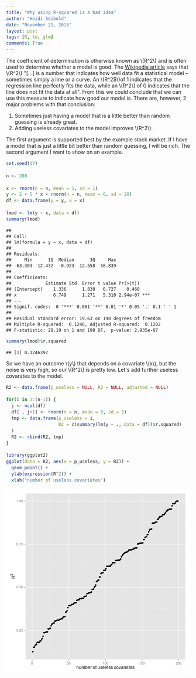 ```yaml
---
title: "Why using R-squared is a bad idea"
author: "Heidi Seibold"
date: "November 21, 2015"
layout: post
tags: [R, lm, glm]
comments: True
---
```


The coefficient of determination is otherwise known as \\(R^2\\) and is often used to 
determine whether a model is good.
The [Wikipedia article](https://en.wikipedia.org/wiki/Coefficient_of_determination) 
says that \\(R^2\\) "[...]  is a number that indicates how well data fit a statistical model –
sometimes simply a line or a curve. An \\(R^2$\\)of 1 indicates that the regression line perfectly
fits the data, while an \\(R^2\\) of 0 indicates that the line does not fit the data at all".
From this we could conclude that we can use this measure to indicate how good our model
is. There are, however, 2 major problems with that conclusion:

1. Sometimes just having a model that is a little better than random guessing is already
great.
2. Adding useless covariates to the model improves \\(R^2\\).

The first argument is supported best by the example stock market. If I have a model
that is just a little bit better than random guessing, I will be rich.
The second argument I want to show on an example.


```r
set.seed(17)

n <- 200

x <- rnorm(n = n, mean = 1, sd = 1)
y <- 2 + 5 * x + rnorm(n = n, mean = 0, sd = 20)
df <- data.frame(y = y, x = x)

lmod <- lm(y ~ x, data = df)
summary(lmod)
```

```
## 
## Call:
## lm(formula = y ~ x, data = df)
## 
## Residuals:
##     Min      1Q  Median      3Q     Max 
## -63.303 -12.432  -0.923  12.558  58.839 
## 
## Coefficients:
##             Estimate Std. Error t value Pr(>|t|)    
## (Intercept)    1.336      1.838   0.727    0.468    
## x              6.749      1.271   5.310 2.94e-07 ***
## ---
## Signif. codes:  0 '***' 0.001 '**' 0.01 '*' 0.05 '.' 0.1 ' ' 1
## 
## Residual standard error: 19.63 on 198 degrees of freedom
## Multiple R-squared:  0.1246,	Adjusted R-squared:  0.1202 
## F-statistic: 28.19 on 1 and 198 DF,  p-value: 2.935e-07
```

```r
summary(lmod)$r.squared
```

```
## [1] 0.1246397
```

So we have an outcome \\(y\\) that depends on a covariate \\(x\\), but the noise is 
very high, so our \\(R^2\\) is pretty low. Let's add further useless covarates to the
model.



```r
R2 <- data.frame(p_useless = NULL, R2 = NULL, adjusted = NULL)

for(i in 1:(n-1)) {
  j <- ncol(df)
  df[ , j+1] <- rnorm(n = n, mean = 0, sd = 1)
  tmp <- data.frame(p_useless = i,
                    R2 = c(summary(lm(y ~ ., data = df))$r.squared)
  )
  R2 <- rbind(R2, tmp)
}

library(ggplot2)
ggplot(data = R2, aes(x = p_useless, y = R2)) + 
  geom_point() + 
  ylab(expression(R^2)) + 
  xlab("number of useless covariates")
```

![plot of chunk unnamed-chunk-2](/figure/source/2015-11-21-R-squared/unnamed-chunk-2-1.png) 

